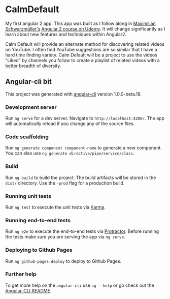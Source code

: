 # CalmDefault

My first angular 2 app. This app was built as I follow along in [Maximilian Schwarzmüller's](https://www.udemy.com/user/maximilian-schwarzmuller/) [Angular 2 course on Udemy](https://www.udemy.com/the-complete-guide-to-angular-2/learn/v4/overview). It will change significantly as I learn about new features and techniques within Angular2.

Calm Default will provide an alternate method for discovering related videos on YouTube. I often find YouTube suggestions are so similar that I have a hard time finding variety. Calm Default will be a project to use the videos "Liked" by channels you follow to create a playlist of related videos with a better breadth of diversity.

## Angular-cli bit

This project was generated with [angular-cli](https://github.com/angular/angular-cli) version 1.0.0-beta.18.

### Development server
Run `ng serve` for a dev server. Navigate to `http://localhost:4200/`. The app will automatically reload if you change any of the source files.

### Code scaffolding

Run `ng generate component component-name` to generate a new component. You can also use `ng generate directive/pipe/service/class`.

### Build

Run `ng build` to build the project. The build artifacts will be stored in the `dist/` directory. Use the `-prod` flag for a production build.

### Running unit tests

Run `ng test` to execute the unit tests via [Karma](https://karma-runner.github.io).

### Running end-to-end tests

Run `ng e2e` to execute the end-to-end tests via [Protractor](http://www.protractortest.org/).
Before running the tests make sure you are serving the app via `ng serve`.

### Deploying to Github Pages

Run `ng github-pages:deploy` to deploy to Github Pages.

### Further help

To get more help on the `angular-cli` use `ng --help` or go check out the [Angular-CLI README](https://github.com/angular/angular-cli/blob/master/README.md).
